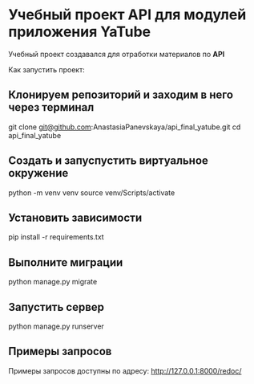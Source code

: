 # Учебный проект API для модулей приложения YaTube
Учебный проект создавался для отработки материалов по **API**

Как запустить проект:

## Клонируем репозиторий и заходим в него через терминал
git clone git@github.com:AnastasiaPanevskaya/api_final_yatube.git
cd api_final_yatube

## Создать и запуспустить виртуальное окружение
python -m venv venv
source venv/Scripts/activate

## Установить зависимости 
pip install -r requirements.txt

## Выполните миграции
python manage.py migrate

## Запустить сервер 

python manage.py runserver

## Примеры запросов 
Примеры запросов доступны по адресу:
http://127.0.0.1:8000/redoc/
